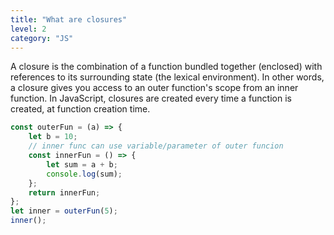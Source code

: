 ```yaml
---
title: "What are closures"
level: 2
category: "JS"
---
```


A closure is the combination of a function bundled together (enclosed) with references to its surrounding state (the lexical environment). In other words, a closure gives you access to an outer function's scope from an inner function. In JavaScript, closures are created every time a function is created, at function creation time.

```js
const outerFun = (a) => {
    let b = 10;
    // inner func can use variable/parameter of outer funcion
    const innerFun = () => {
        let sum = a + b;
        console.log(sum);
    };
    return innerFun;
};
let inner = outerFun(5);
inner();
```
